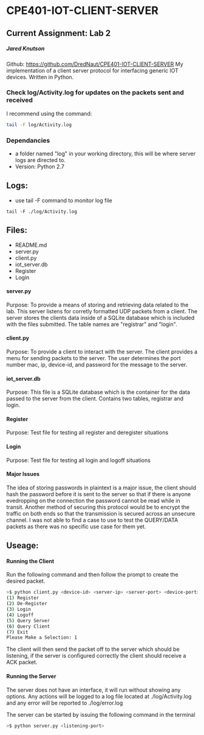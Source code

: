 # CPE401-IOT-CLIENT-SERVER
## Current Assignment: Lab 2
##### Jared Knutson
Github: https://github.com/DredNaut/CPE401-IOT-CLIENT-SERVER
My implementation of a client server protocol for interfacing generic IOT devices. Written in Python.

### Check log/Activity.log for updates on the packets sent and received
I recommend using the command:

```bash
tail -F log/Activity.log
```

### Dependancies
- a folder named "log" in your working directory, this will be where server logs are
directed to.
- Version: Python 2.7

## Logs:
- use tail -F command to monitor log file
```
tail -F ./log/Activity.log
```

## Files:
- README.md
- server.py
- client.py
- iot_server.db
- Register
- Login

#### server.py
Purpose: To provide a means of storing and retrieving data related to
the lab. This server listens for corretly formatted UDP packets from a client.
The server stores the clients data inside of a SQLite database which
is included with the files submitted. The table names are "registrar" and
"login".

#### client.py
Purpose: To provide a client to interact with the server. The client provides
a menu for sending packets to the server. The user determines the port number
mac, ip, device-id, and password for the message to the server.

#### iot_server.db
Purpose: This file is a SQLite database which is the container for the data
passed to the server from the client. Contains two tables, registrar and login.

#### Register
Purpose: Test file for testing all register and deregister situations

#### Login
Purpose: Test file for testing all login and logoff situations

#### Major Issues
The idea of storing passwords in plaintext is a major issue, the client should
hash the password before it is sent to the server so that if there is anyone evedropping on the
connection the password cannot be read while in transit. Another method of securing this protocol
would be to encrypt the traffic on both ends so that the transmission is secured across an unsecure
channel. I was not able to find a case to use to test the QUERY/DATA packets as there was no specific
use case for them yet. 

## Useage:
#### Running the Client
Run the following command and then follow the prompt to create the desired packet.

```bash 
>$ python client.py <device-id> <server-ip> <server-port> <device-port>
(1) Register
(2) De-Register
(3) Login
(4) Logoff
(5) Query Server
(6) Query Client
(7) Exit
Please Make a Selection: 1
```

The client will then send the packet off to the server which should be listening,
 if the server is configured correctly the client should receive a ACK packet.


#### Running the Server
The server does not have an interface, it will run without showing any options.
Any actions will be logged to a log file located at ./log/Activity.log and
any error will be reported to ./log/error.log

The server can be started by issuing the following command in the terminal
```bash
>$ python server.py <listening-port>
```
